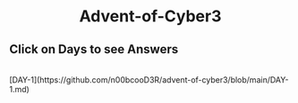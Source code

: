 <h1 align="center">
  Advent-of-Cyber3
  </h1>
<h2 align="left">
  Click on Days to see Answers
  </h2>
  <br>
  [DAY-1](https://github.com/n00bcooD3R/advent-of-cyber3/blob/main/DAY-1.md)
